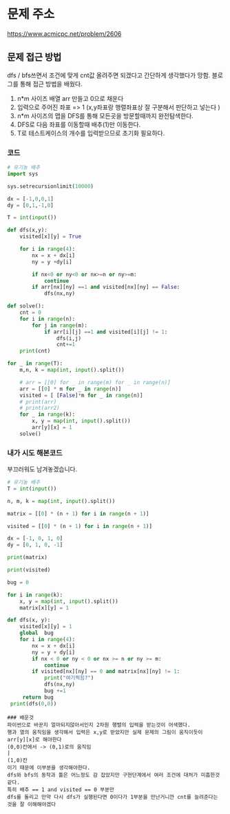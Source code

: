 # 문제 주소
https://www.acmicpc.net/problem/2606

## 문제 접근 방법
dfs / bfs쓰면서 조건에 맞게 cnt값 올려주면 되겠다고 간단하게 생각했다가 망함.
블로그를 통해 접근 방법을 배웠다.
1) n*m 사이즈 배열 arr 만들고 0으로 채운다
2) 입력으로 주어진 좌표 => 1 (x,y좌표랑 행렬좌표상 잘 구분해서 판단하고 넣는다 )
3) n*m 사이즈의 맵을 DFS를 통해 모든곳을 방문할때까지 완전탐색한다.
4) DFS로 다음 좌표를 이동할때 배추(1)만 이동한다.
5) T로 테스트케이스의 개수를 입력받으므로 초기화 필요하다.

### 코드
```python
# 유기농 배추
import sys

sys.setrecursionlimit(10000)

dx = [-1,0,0,1]
dy = [0,1,-1,0]

T = int(input())

def dfs(x,y):
    visited[x][y] = True

    for i in range(4):
        nx = x + dx[i]
        ny = y +dy[i]

        if nx<0 or ny<0 or nx>=n or ny>=m:
            continue
        if arr[nx][ny] ==1 and visited[nx][ny] == False:
            dfs(nx,ny)

def solve():
    cnt = 0
    for i in range(n):
        for j in range(m):
            if arr[i][j] ==1 and visited[i][j] != 1:
                dfs(i,j)
                cnt+=1
    print(cnt)

for _ in range(T):
    m,n, k = map(int, input().split())

    # arr = [[0] for _ in range(m) for _ in range(n)]
    arr = [[0] * m for _ in range(n)]
    visited = [ [False]*m for _ in range(n)]
    # print(arr)
    # print(arr2)
    for _ in range(k):
        x, y = map(int, input().split())
        arr[y][x] = 1
    solve()
```

### 내가 시도 해본코드 
부끄러워도 남겨놓겠습니다.
```python
# 유기농 배추
T = int(input())

n, m, k = map(int, input().split())

matrix = [[0] * (n + 1) for i in range(n + 1)]

visited = [[0] * (n + 1) for i in range(n + 1)]

dx = [-1, 0, 1, 0]
dy = [0, 1, 0, -1]

print(matrix)

print(visited)

bug = 0

for i in range(k):
    x, y = map(int, input().split())
    matrix[x][y] = 1

def dfs(x, y):
    visited[x][y] = 1
    global  bug
    for i in range(4):
        nx = x + dx[i]
        ny = y + dy[i]
        if nx < 0 or ny < 0 or nx >= n or ny >= m:
            continue
        if visited[nx][ny] == 0 and matrix[nx][ny] != 1:
            print("여기찍힘?")
            dfs(nx,ny)
            bug +=1
     return bug
 print(dfs(0,0))
```
```
### 배운것
파이썬으로 바꾼지 얼마되지않아서인지 2차원 행렬의 입력을 받는것이 어색했다.
행과 열의 움직임을 생각해서 입력은 x,y로 받았지만 실제 문제의 그림이 움직이듯이 arr[y][x]로 해야한다
(0,0)칸에서 -> (0,1)로의 움직임
|
(1,0)칸
이기 때문에 이부분을 생각해야한다.
dfs와 bfs의 동작과 틀은 어느정도 감 잡았지만 구현단계에서 여러 조건에 대처가 미흡한것같다. 
특히 배추 == 1 and visited == 0 부분만 
dfs를 돌리고 만약 다시 dfs가 실행된다면 0이다가 1부분을 만난거니깐 cnt를 늘려준다는 것을 잘 이해해야겠다

